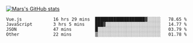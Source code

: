 [![Mars's GitHub stats](https://github-readme-stats.vercel.app/api?username=unbrain)](https://github.com/unbrain/github-readme-stats)

<!--START_SECTION:waka-->

```text
Vue.js            16 hrs 29 mins  ███████████████████▓░░░░░   78.65 %
JavaScript        3 hrs 5 mins    ███▓░░░░░░░░░░░░░░░░░░░░░   14.77 %
JSON              47 mins         █░░░░░░░░░░░░░░░░░░░░░░░░   03.79 %
Other             22 mins         ▒░░░░░░░░░░░░░░░░░░░░░░░░   01.78 %
```

<!--END_SECTION:waka-->
